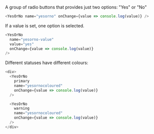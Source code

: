 A group of radio buttons that provides just two options: "Yes" or "No"

```js
<YesOrNo name="yesorno" onChange={value => console.log(value)} />
```

If a value is set, one option is selected.

```js
<YesOrNo
  name="yesorno-value"
  value="yes"
  onChange={value => console.log(value)}
/>
```

Different statuses have different colours:

```js
<div>
  <YesOrNo
    primary
    name="yesornocoloured"
    onChange={value => console.log(value)}
  />

  <YesOrNo
    warning
    name="yesornocoloured"
    onChange={value => console.log(value)}
  />
</div>
```
